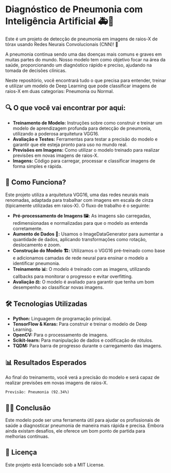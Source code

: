 # Diagnóstico de Pneumonia com Inteligência Artificial 🚑🧠

Este é um projeto de detecção de pneumonia em imagens de raios-X de tórax usando Redes Neurais Convolucionais (CNN)! 🌟

A pneumonia continua sendo uma das doenças mais comuns e graves em muitas partes do mundo. Nosso modelo tem como objetivo focar na área da saúde, proporcionando um diagnóstico rápido e preciso, ajudando na tomada de decisões clínicas.

Neste repositório, você encontrará tudo o que precisa para entender, treinar e utilizar um modelo de Deep Learning que pode classificar imagens de raios-X em duas categorias: Pneumonia ou Normal.

## 🔍 O que você vai encontrar por aqui:
- **Treinamento de Modelo:** Instruções sobre como construir e treinar um modelo de aprendizagem profunda para detecção de pneumonia, utilizando a poderosa arquitetura VGG16.
- **Avaliação e Testes:** Ferramentas para testar a precisão do modelo e garantir que ele esteja pronto para uso no mundo real.
- **Previsões em Imagens:** Como utilizar o modelo treinado para realizar previsões em novas imagens de raios-X.
- **Imagens:** Código para carregar, processar e classificar imagens de forma simples e rápida.

## 🚀 Como Funciona?
Este projeto utiliza a arquitetura VGG16, uma das redes neurais mais renomadas, adaptada para trabalhar com imagens em escala de cinza (tipicamente utilizadas em raios-X). O fluxo de trabalho é o seguinte:

- **Pré-processamento de Imagens 🖼️:** As imagens são carregadas, redimensionadas e normalizadas para que o modelo as entenda corretamente.
- **Aumento de Dados 🔄:** Usamos o ImageDataGenerator para aumentar a quantidade de dados, aplicando transformações como rotação, deslocamento e zoom.
- **Construção do Modelo 🏗️:** Utilizamos o VGG16 pré-treinado como base e adicionamos camadas de rede neural para ensinar o modelo a identificar pneumonia.
- **Treinamento 📊:** O modelo é treinado com as imagens, utilizando callbacks para monitorar o progresso e evitar overfitting.
- **Avaliação ⚖️:** O modelo é avaliado para garantir que tenha um bom desempenho ao classificar novas imagens.

## 🛠️ Tecnologias Utilizadas
- **Python:** Linguagem de programação principal.
- **TensorFlow & Keras:** Para construir e treinar o modelo de Deep Learning.
- **OpenCV:** Para o processamento de imagens.
- **Scikit-learn:** Para manipulação de dados e codificação de rótulos.
- **TQDM:** Para barra de progresso durante o carregamento das imagens.

## 📊 Resultados Esperados
Ao final do treinamento, você verá a precisão do modelo e será capaz de realizar previsões em novas imagens de raios-X.

```plaintext
Previsão: Pneumonia (92.34%)
```

## 👩‍⚕️ Conclusão
Este modelo pode ser uma ferramenta útil para ajudar os profissionais de saúde a diagnosticar pneumonia de maneira mais rápida e precisa. Embora ainda existam desafios, ele oferece um bom ponto de partida para melhorias contínuas.

## 📝 Licença
Este projeto está licenciado sob a MIT License.
